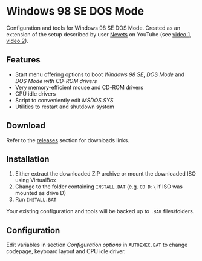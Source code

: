 # Windows 98 SE DOS Mode
Configuration and tools for Windows 98 SE DOS Mode. Created as an extension of the setup described by user [Nevets](https://www.youtube.com/channel/UC1TcLr9bclCxgpZ6kxj5Mpg) on YouTube (see [video 1](https://www.youtube.com/watch?v=HOXqgALpn9A), [video 2](https://www.youtube.com/watch?v=zWMJ3T8c2Us)).

## Features

- Start menu offering options to boot *Windows 98 SE*, *DOS Mode* and *DOS Mode with CD-ROM drivers*
- Very memory-efficient mouse and CD-ROM drivers
- CPU idle drivers
- Script to conveniently edit *MSDOS.SYS*
- Utilities to restart and shutdown system

## Download
Refer to the [releases](https://github.com/fonic/windows-98-se-dos-mode/releases) section for downloads links.

## Installation
1. Either extract the downloaded ZIP archive or mount the downloaded ISO using VirtualBox
2. Change to the folder containing `INSTALL.BAT` (e.g. `CD D:\` if ISO was mounted as drive D)
3. Run `INSTALL.BAT`

Your existing configuration and tools will be backed up to `.BAK` files/folders.

## Configuration

Edit variables in section *Configuration options* in `AUTOEXEC.BAT` to change codepage, keyboard layout and CPU idle driver.
